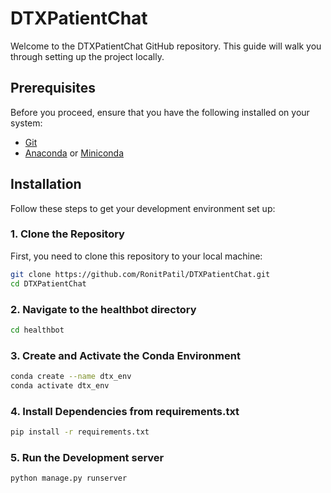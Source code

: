 
# DTXPatientChat

Welcome to the DTXPatientChat GitHub repository. This guide will walk you through setting up the project locally.

## Prerequisites

Before you proceed, ensure that you have the following installed on your system:
- [Git](https://git-scm.com/downloads)
- [Anaconda](https://www.anaconda.com/products/individual) or [Miniconda](https://docs.conda.io/en/latest/miniconda.html)

## Installation

Follow these steps to get your development environment set up:

### 1. Clone the Repository

First, you need to clone this repository to your local machine:

```bash
git clone https://github.com/RonitPatil/DTXPatientChat.git
cd DTXPatientChat
```

### 2. Navigate to the healthbot directory

```bash
cd healthbot
```

### 3. Create and Activate the Conda Environment

```bash
conda create --name dtx_env
conda activate dtx_env
```

### 4. Install Dependencies from requirements.txt

```bash
pip install -r requirements.txt
```

### 5. Run the Development server

```bash
python manage.py runserver
```




